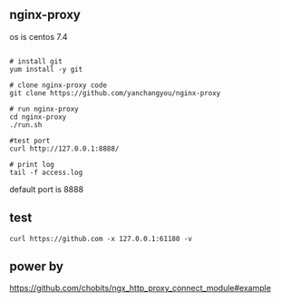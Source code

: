 ## nginx-proxy
os is centos 7.4

```

# install git
yum install -y git

# clone nginx-proxy code
git clone https://github.com/yanchangyou/nginx-proxy

# run nginx-proxy
cd nginx-proxy
./run.sh

#test port
curl http://127.0.0.1:8888/

# print log
tail -f access.log

```
default port is 8888

## test

```
curl https://github.com -x 127.0.0.1:61180 -v
```

## power by
https://github.com/chobits/ngx_http_proxy_connect_module#example
